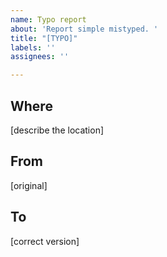 ```yaml
---
name: Typo report
about: 'Report simple mistyped. '
title: "[TYPO]"
labels: ''
assignees: ''

---
```


## Where
[describe the location]

## From
[original]

## To
[correct version]

